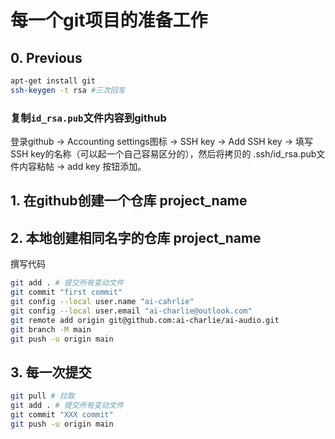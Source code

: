 # 每一个git项目的准备工作
## 0. Previous
```bash
apt-get install git
ssh-keygen -t rsa #三次回车

```
### 复制`id_rsa.pub`文件内容到github
登录github -> Accounting settings图标 -> SSH key -> Add SSH key -> 填写SSH key的名称（可以起一个自己容易区分的），然后将拷贝的 .ssh/id\_rsa.pub文件内容粘帖 -> add key 按钮添加。

## 1. 在github创建一个仓库 project_name

## 2. 本地创建相同名字的仓库 project_name
撰写代码
```bash
git add . # 提交所有变动文件
git commit "first commit"
git config --local user.name "ai-cahrlie"
git config --local user.email "ai-charlie@outlook.com"
git remote add origin git@github.com:ai-charlie/ai-audio.git
git branch -M main
git push -u origin main
```

## 3. 每一次提交
```bash
git pull # 拉取
git add . # 提交所有变动文件
git commit "XXX commit"
git push -u origin main
```
